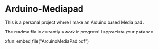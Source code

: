 # Arduino-Mediapad

This is a personal project where I make an Arduino based Media pad .

The readme file is currently a work in progress! I appreciate your patience.     

xfun::embed_file("ArduinoMediaPad.pdf")
